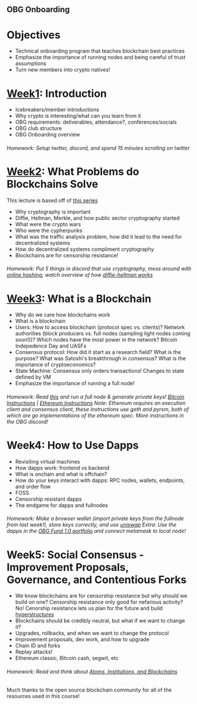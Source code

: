 ## OBG Onboarding

# Objectives
- Technical onboarding program that teaches blockchain best practices
- Emphasize the importance of running nodes and being careful of trust assumptions
- Turn new members into crypto natives!

# [Week1](https://github.com/0xkrabbypatty/OBG-Onboarding/blob/main/Slide%20Decks/Week1%20-%20OBG%20onboarding.pptx.pdf): Introduction
- Icebreakers/member introductions
- Why crypto is interesting/what can you learn from it
- OBG requirements: deliverables, attendance?, conferences/socials
- OBG club structure
- OBG Onboarding overview
###### Homework: Setup twitter, discord, and spend 15 minutes scrolling on twitter

# [Week2](https://github.com/0xkrabbypatty/OBG-Onboarding/blob/main/Slide%20Decks/Week2%20-%20OBG%20onboarding.pptx.pdf): What Problems do Blockchains Solve
This lecture is based off of [this series](https://pet3rpan.medium.com/history-of-things-before-bitcoin-cryptocurrency-part-one-e199f02ca380)
- Why cryptography is important
- Diffie, Hellman, Merkle, and how public sector cryptography started
- What were the crypto wars
- Who were the cypherpunks
- What was the traffic analysis problem, how did it lead to the need for decentralized systems
- How do decentralized systems compliment cryptography
- Blockchains are for censorship resistance!
###### Homework: Put 5 things in discord that use cryptography, mess around with [online hashing](https://emn178.github.io/online-tools/sha256.html), watch overview of how [diffie-hellman works](https://www.youtube.com/watch?v=NmM9HA2MQGI&ab_channel=Computerphile)

# [Week3](https://github.com/0xkrabbypatty/OBG-Onboarding/blob/main/Slide%20Decks/Week3%20-%20OBG%20onboarding.pptx%20(1).pdf): What is a Blockchain
- Why do we care how blockchains work
- What is a blockchain
- Users: How to access blockchain (protocol spec vs. clients)? Network authorities (block producers vs. full nodes (sampling light nodes coming soon!))? Which nodes have the most power in the network? Bitcoin Indepedence Day and UASFs
- Consensus protocol: How did it start as a research field? What is the purpose? What was Satoshi's breakthrough in consensus? What is the importance of cryptoeconomics?
- State Machine: Consensus only orders transactions! Changes to state defined by VM
- Emphasize the importance of running a full node!
###### Homework: Read [this](https://bitcoinmagazine.com/culture/bitcoin-independence-day-how-this-watershed-day-defines-community-consensus) and run a full node & generate private keys! [Bitcoin Instructions](https://bitcoin.org/en/download) | [Ethereum Instructions](https://docs.prylabs.network/docs/install/install-with-script) Note: Ethereum requires an execution client and consensus client, these instructions use geth and pyrsm, both of which are go implementations of the ethereum spec. More instructions in the OBG discord!

# Week4: How to Use Dapps
- Revisiting virtual machines
- How dapps work: frontend vs backend
- What is onchain and what is offchain?
- How do your keys interact with dapps: RPC nodes, wallets, endpoints, and order flow
- FOSS 
- Censorship resistant dapps
- The endgame for dapps and fullnodes
###### Homework: Make a browser wallet (import private keys from the fullnode from last week!), store keys correctly, and use [uniswap](https://app.uniswap.org/#/swap) Extra: Use the dapps in the [OBG Fund 1.0 portfolio](https://static1.squarespace.com/static/6089ce591463491d46fc001f/t/635051021c561e4224140cd1/1666208004354/Q4+Report.pdf) and connect metamask to local node!

# Week5: Social Consensus - Improvement Proposals, Governance, and Contentious Forks
- We know blockchains are for censorship resistance but why should we build on one? Censorship resistance only good for nefarious activity? No! Cenorship resistance lets us plan for the future and build [hyperstructures](https://jacob.energy/hyperstructures.html) 
- Blockchains should be credibly neutral, but what if we want to change it?
- Upgrades, rollbacks, and when we want to change the protocol
- Improvement proposals, dev work, and how to upgrade
- Chain ID and forks
- Replay attacks!
- Ethereum classic, Bitcoin cash, segwit, etc
###### Homework: Read and think about [Atoms, Institutions, and Blockchains](https://stark.mirror.xyz/n2UpRqwdf7yjuiPKVICPpGoUNeDhlWxGqjulrlpyYi0)

Much thanks to the open source blockchain community for all of the resources used in this course! 
